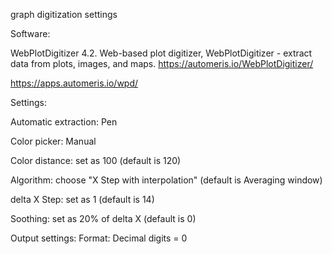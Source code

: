 
graph digitization settings


Software:

WebPlotDigitizer 4.2. Web-based plot digitizer, WebPlotDigitizer - extract data from plots, images, and maps. https://automeris.io/WebPlotDigitizer/

https://apps.automeris.io/wpd/


Settings:

Automatic extraction: Pen

Color picker: Manual 

Color distance: set as 100 (default is 120)

Algorithm: choose "X Step with interpolation" (default is Averaging window)

delta X Step: set as 1 (default is 14)

Soothing: set as 20% of delta X (default is 0) 

Output settings: 
Format: Decimal digits = 0
